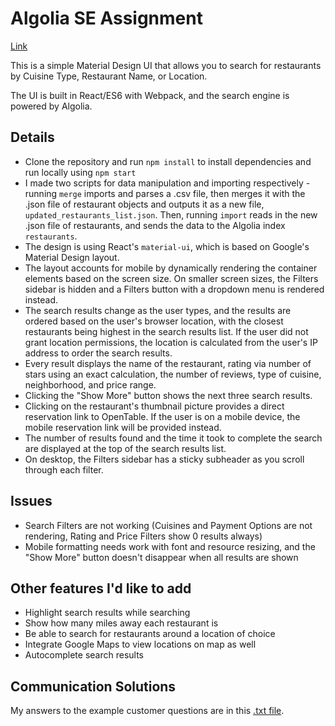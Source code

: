 # Algolia SE Assignment

[Link](https://p-cherukuri.github.io/search-restaurants/)

This is a simple Material Design UI that allows you to search for restaurants by Cuisine Type, Restaurant Name, or Location.

The UI is built in React/ES6 with Webpack, and the search engine is powered by Algolia.

## Details
- Clone the repository and run `npm install` to install dependencies and run locally using `npm start`
- I made two scripts for data manipulation and importing respectively - running `merge` imports and parses a .csv file, then merges it with the .json file of restaurant objects and outputs it as a new file, `updated_restaurants_list.json`. Then, running `import` reads in the new .json file of restaurants, and sends the data to the Algolia index `restaurants`.
- The design is using React's `material-ui`, which is based on Google's Material Design layout.
- The layout accounts for mobile by dynamically rendering the container elements based on the screen size. On smaller screen sizes, the Filters sidebar is hidden and a Filters button with a dropdown menu is rendered instead.
- The search results change as the user types, and the results are ordered based on the user's browser location, with the closest restaurants being highest in the search results list. If the user did not grant location permissions, the location is calculated from the user's IP address to order the search results.
- Every result displays the name of the restaurant, rating via number of stars using an exact calculation, the number of reviews, type of cuisine, neighborhood, and price range.
- Clicking the "Show More" button shows the next three search results.
- Clicking on the restaurant's thumbnail picture provides a direct reservation link to OpenTable. If the user is on a mobile device, the mobile reservation link will be provided instead.
- The number of results found and the time it took to complete the search are displayed at the top of the search results list.
- On desktop, the Filters sidebar has a sticky subheader as you scroll through each filter.

## Issues
- Search Filters are not working (Cuisines and Payment Options are not rendering, Rating and Price Filters show 0 results always)
- Mobile formatting needs work with font and resource resizing, and the "Show More" button doesn't disappear when all results are shown

## Other features I'd like to add
- Highlight search results while searching
- Show how many miles away each restaurant is
- Be able to search for restaurants around a location of choice
- Integrate Google Maps to view locations on map as well
- Autocomplete search results

## Communication Solutions

My answers to the example customer questions are in this [.txt file](https://github.com/p-cherukuri/search-restaurants/blob/master/customer-solutions.txt).  



